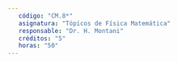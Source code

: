 ```yaml
---
   código: "CM.8*"
   asignatura: "Tópicos de Física Matemática"
   responsable: "Dr. H. Montani"
   créditos: "5"
   horas: "50"
---
```

<!--stackedit_data:
eyJoaXN0b3J5IjpbLTEzODM5MjI5OTFdfQ==
-->
